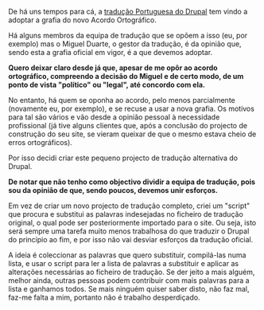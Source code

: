 De há uns tempos para cá, a [tradução Portuguesa do Drupal](http://localize.drupal.org/translate/languages/pt-pt) tem vindo a adoptar a grafia do novo Acordo Ortográfico.

Há alguns membros da equipa de tradução que se opõem a isso (eu, por exemplo) mas o Miguel Duarte, o gestor da tradução, é da opinião que, sendo esta a grafia oficial em vigor, é a que devemos adoptar.

**Quero deixar claro desde já que, apesar de me opôr ao acordo ortográfico, compreendo a decisão do Miguel e de certo modo, de um ponto de vista "político" ou "legal", até concordo com ela.**

No entanto, há quem se oponha ao acordo, pelo menos parcialmente (novamente eu, por exemplo), e se recuse a usar a nova grafia. Os motivos para tal são vários e vão desde a opinião pessoal à necessidade profissional (já tive alguns clientes que, após a conclusão do projecto de construção do seu site, se vieram queixar de que o mesmo estava cheio de erros ortográficos).

Por isso decidi criar este pequeno projecto de tradução alternativa do Drupal.

**De notar que não tenho como objectivo dividir a equipa de tradução, pois sou da opinião de que, sendo poucos, devemos unir esforços.**

Em vez de criar um novo projecto de tradução completo, criei um "script" que procura e substitui as palavras indesejadas no ficheiro de tradução original, o qual pode ser posteriormente importado para o site. Ou seja, isto será sempre uma tarefa muito menos trabalhosa do que traduzir o Drupal do princípio ao fim, e por isso não vai desviar esforços da tradução oficial.

A ideia é coleccionar as palavras que quero substituir, compilá-las numa lista, e usar o script para ler a lista de palavras a substituir e aplicar as alterações necessárias ao ficheiro de tradução. Se der jeito a mais alguém, melhor ainda, outras pessoas podem contribuir com mais palavras para a lista e ganhamos todos. Se mais ninguém quiser saber disto, não faz mal, faz-me falta a mim, portanto não é trabalho desperdiçado.
